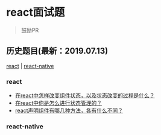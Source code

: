 # react面试题
> 鼓励PR

## 历史题目(最新：2019.07.13)
[react](#react) | [react-native](#react-cli)

### react
- [在react中怎样改变组件状态，以及状态改变的过程是什么？](https://github.com/haizlin/fe-interview/issues/606)
- [在react中你是怎么进行状态管理的？](https://github.com/haizlin/fe-interview/issues/605)
- [react声明组件有哪几种方法，各有什么不同？](https://github.com/haizlin/fe-interview/issues/604)

### react-native

